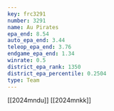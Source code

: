 ```yaml
---
key: frc3291
number: 3291
name: Au Pirates
epa_end: 8.54
auto_epa_end: 3.44
teleop_epa_end: 3.76
endgame_epa_end: 1.34
winrate: 0.5
district_epa_rank: 1350
district_epa_percentile: 0.2504
type: Team
---
```

[[2024mndu]]
[[2024mnkk]]
